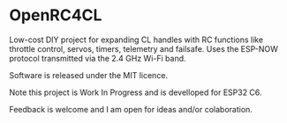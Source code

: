 # OpenRC4CL



Low-cost DIY project for expanding CL handles with RC functions like throttle control, servos, timers, telemetry and failsafe.
Uses the ESP-NOW protocol transmitted via the 2.4 GHz Wi-Fi band.



Software is released under the MIT licence.



Note this project is Work In Progress and is develloped for ESP32 C6.



Feedback is welcome and I am open for ideas and/or colaboration.

